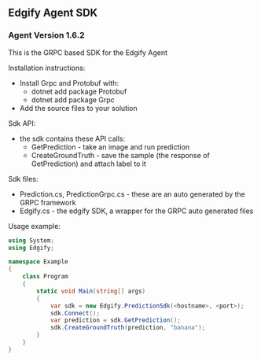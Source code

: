 ## Edgify Agent SDK

### Agent Version 1.6.2

This is the GRPC based SDK for the Edgify Agent 

Installation instructions: 

* Install Grpc and Protobuf with:
    * dotnet add package Protobuf
    * dotnet add package Grpc
* Add the source files to your solution


Sdk API:

* the sdk contains these API calls:
    * GetPrediction - take an image and run prediction
    * CreateGroundTruth - save the sample (the response of GetPrediction) and attach label to it


Sdk files:

* Prediction.cs, PredictionGrpc.cs - these are an auto generated by the GRPC framework
* Edgify.cs - the edgify SDK, a wrapper for the GRPC auto generated files


Usage example:

```csharp
using System;
using Edgify;

namespace Example
{
    class Program
    {
        static void Main(string[] args)
        {
            var sdk = new Edgify.PredictionSdk(<hostname>, <port>);
            sdk.Connect();
            var prediction = sdk.GetPrediction();
            sdk.CreateGroundTruth(prediction, "banana");
        }
    }
}
```
